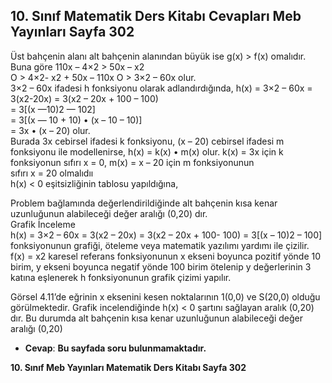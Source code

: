 ## 10. Sınıf Matematik Ders Kitabı Cevapları Meb Yayınları Sayfa 302

Üst bahçenin alanı alt bahçenin alanından büyük ise g(x) > f(x) omalıdır.  
 Buna göre 110x – 4×2 > 50x – x2  
 O > 4×2- x2 + 50x – 110x O > 3×2 – 60x olur.  
 3×2 – 60x ifadesi h fonksiyonu olarak adlandırdığında, h(x) = 3×2 – 60x = 3(x2-20x) = 3(x2 – 20x + 100 – 100)  
 = 3[(x —10)2 — 102]  
 = 3[(x — 10 + 10) • (x – 10 – 10)]  
 = 3x • (x – 20) olur.  
 Burada 3x cebirsel ifadesi k fonksiyonu, (x – 20) cebirsel ifadesi m fonksiyonu ile modellenirse, h(x) = k(x) • m(x) olur. k(x) = 3x için k fonksiyonun sıfırı x = 0, m(x) = x – 20 için m fonksiyonunun  
 sıfırı x = 20 olmalıdıı  
 h(x) < 0 eşitsizliğinin tablosu yapıldığına,

Problem bağlamında değerlendirildiğinde alt bahçenin kısa kenar uzunluğunun alabileceği değer aralığı (0,20) dır.  
 Grafik İnceleme  
 h(x) = 3×2 – 60x = 3(x2 – 20x) = 3(x2 – 20x + 100- 100) = 3[(x – 10)2 – 100] fonksiyonunun grafiği, öteleme veya matematik yazılımı yardımı ile çizilir. f(x) = x2 karesel referans fonksiyonunun x ekseni boyunca pozitif yönde 10 birim, y ekseni boyunca negatif yönde 100 birim ötelenip y değerlerinin 3 katına eşlenerek h fonksiyonunun grafik çizimi yapılır.

Görsel 4.11’de eğrinin x eksenini kesen noktalarının 1(0,0) ve S(20,0) olduğu görülmektedir. Grafik incelendiğinde h(x) < 0 şartını sağlayan aralık (0,20) dır. Bu durumda alt bahçenin kısa kenar uzunluğunun alabileceği değer aralığı (0,20)

* **Cevap**: **Bu sayfada soru bulunmamaktadır.**

**10. Sınıf Meb Yayınları Matematik Ders Kitabı Sayfa 302**